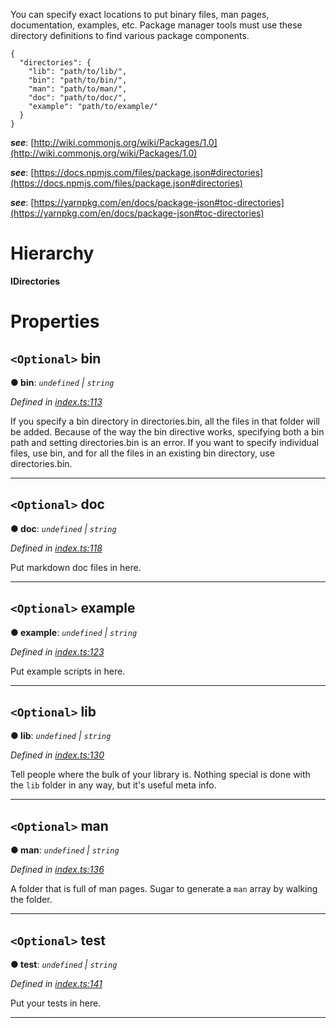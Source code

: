 

You can specify exact locations to put binary files, man pages, documentation, examples, etc. Package manager tools must use these directory definitions to find various package components.

```
{
  "directories": {
    "lib": "path/to/lib/",
    "bin": "path/to/bin/",
    "man": "path/to/man/",
    "doc": "path/to/doc/",
    "example": "path/to/example/"
  }
}
```

*__see__*: [http://wiki.commonjs.org/wiki/Packages/1.0](http://wiki.commonjs.org/wiki/Packages/1.0)

*__see__*: [https://docs.npmjs.com/files/package.json#directories](https://docs.npmjs.com/files/package.json#directories)

*__see__*: [https://yarnpkg.com/en/docs/package-json#toc-directories](https://yarnpkg.com/en/docs/package-json#toc-directories)

# Hierarchy

**IDirectories**

# Properties

<a id="bin"></a>

## `<Optional>` bin

**● bin**: *`undefined` \| `string`*

*Defined in [index.ts:113](https://github.com/ajaxlab/package-json-type/blob/9e707da/src/index.ts#L113)*

If you specify a bin directory in directories.bin, all the files in that folder will be added. Because of the way the bin directive works, specifying both a bin path and setting directories.bin is an error. If you want to specify individual files, use bin, and for all the files in an existing bin directory, use directories.bin.

___
<a id="doc"></a>

## `<Optional>` doc

**● doc**: *`undefined` \| `string`*

*Defined in [index.ts:118](https://github.com/ajaxlab/package-json-type/blob/9e707da/src/index.ts#L118)*

Put markdown doc files in here.

___
<a id="example"></a>

## `<Optional>` example

**● example**: *`undefined` \| `string`*

*Defined in [index.ts:123](https://github.com/ajaxlab/package-json-type/blob/9e707da/src/index.ts#L123)*

Put example scripts in here.

___
<a id="lib"></a>

## `<Optional>` lib

**● lib**: *`undefined` \| `string`*

*Defined in [index.ts:130](https://github.com/ajaxlab/package-json-type/blob/9e707da/src/index.ts#L130)*

Tell people where the bulk of your library is. Nothing special is done with the `lib` folder in any way, but it's useful meta info.

___
<a id="man"></a>

## `<Optional>` man

**● man**: *`undefined` \| `string`*

*Defined in [index.ts:136](https://github.com/ajaxlab/package-json-type/blob/9e707da/src/index.ts#L136)*

A folder that is full of man pages. Sugar to generate a `man` array by walking the folder.

___
<a id="test"></a>

## `<Optional>` test

**● test**: *`undefined` \| `string`*

*Defined in [index.ts:141](https://github.com/ajaxlab/package-json-type/blob/9e707da/src/index.ts#L141)*

Put your tests in here.

___

